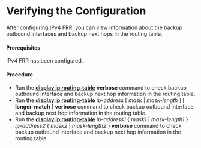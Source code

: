 Verifying the Configuration
===========================

After configuring IPv4 FRR, you can view information about the backup outbound interfaces and backup next hops in the routing table.

#### Prerequisites

IPv4 FRR has been configured.


#### Procedure

* Run the [**display ip routing-table**](cmdqueryname=display+ip+routing-table) **verbose** command to check backup outbound interface and backup next hop information in the routing table.
* Run the [**display ip routing-table**](cmdqueryname=display+ip+routing-table) *ip-address* [ *mask* | *mask-length* ] [ **longer-match** ] **verbose** command to check backup outbound interface and backup next hop information in the routing table.
* Run the [**display ip routing-table**](cmdqueryname=display+ip+routing-table) *ip-address1* { *mask1* | *mask-length1* } *ip-address2* { *mask2* | *mask-length2* } **verbose** command to check backup outbound interface and backup next hop information in the routing table.